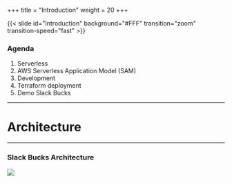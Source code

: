 +++
title = "Introduction"
weight = 20
+++

{{< slide id="Introduction" background="#FFF" transition="zoom" transition-speed="fast" >}}

### Agenda

1. Serverless
2. AWS Serverless Application Model (SAM)
3. Development
4. Terraform deployment
5. Demo Slack Bucks 

---

# Architecture

---

### Slack Bucks Architecture

![](/images/arch.png)
